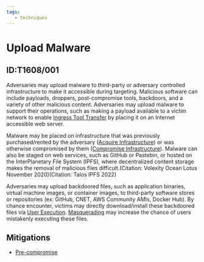 ```yaml
---
tags:
   - techniques
---
```

# Upload Malware
## ID:T1608/001
Adversaries may upload malware to third-party or adversary controlled infrastructure to make it accessible during targeting. Malicious software can include payloads, droppers, post-compromise tools, backdoors, and a variety of other malicious content. Adversaries may upload malware to support their operations, such as making a payload available to a victim network to enable [Ingress Tool Transfer](/mitre/techniques/T1105) by placing it on an Internet accessible web server.

Malware may be placed on infrastructure that was previously purchased/rented by the adversary ([Acquire Infrastructure](/mitre/techniques/T1583)) or was otherwise compromised by them ([Compromise Infrastructure](/mitre/techniques/T1584)). Malware can also be staged on web services, such as GitHub or Pastebin, or hosted on the InterPlanetary File System (IPFS), where decentralized content storage makes the removal of malicious files difficult.(Citation: Volexity Ocean Lotus November 2020)(Citation: Talos IPFS 2022)

Adversaries may upload backdoored files, such as application binaries, virtual machine images, or container images, to third-party software stores or repositories (ex: GitHub, CNET, AWS Community AMIs, Docker Hub). By chance encounter, victims may directly download/install these backdoored files via [User Execution](/mitre/techniques/T1204). [Masquerading](/mitre/techniques/T1036) may increase the chance of users mistakenly executing these files.
## Mitigations
* [Pre-compromise](mitigations/M1056)
